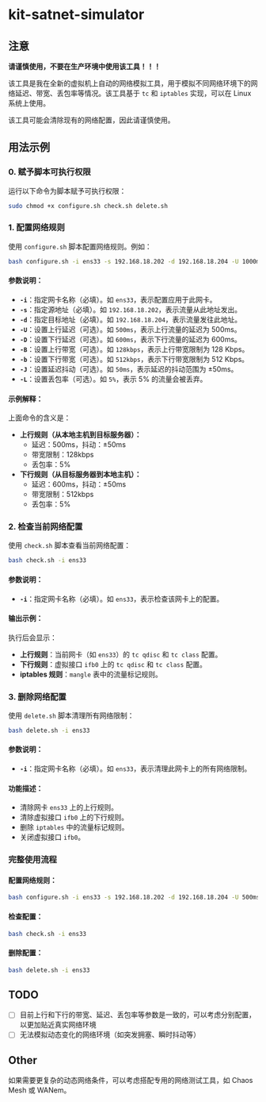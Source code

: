 # kit-satnet-simulator

## 注意

**请谨慎使用，不要在生产环境中使用该工具！！！**

该工具是我在全新的虚拟机上自动的网络模拟工具，用于模拟不同网络环境下的网络延迟、带宽、丢包率等情况。该工具基于 `tc` 和 `iptables` 实现，可以在 Linux 系统上使用。

该工具可能会清除现有的网络配置，因此请谨慎使用。

## **用法示例**

### **0. 赋予脚本可执行权限**
运行以下命令为脚本赋予可执行权限：
```bash
sudo chmod +x configure.sh check.sh delete.sh
```

### **1. 配置网络规则**
使用 `configure.sh` 脚本配置网络规则。例如：
```bash
bash configure.sh -i ens33 -s 192.168.18.202 -d 192.168.18.204 -U 1000ms -D 1000ms -B 128kbps -b 512kbps -J 100ms -L 50%
```

#### 参数说明：
- **`-i`**：指定网卡名称（必填）。如 `ens33`，表示配置应用于此网卡。
- **`-s`**：指定源地址（必填）。如 `192.168.18.202`，表示流量从此地址发出。
- **`-d`**：指定目标地址（必填）。如 `192.168.18.204`，表示流量发往此地址。
- **`-U`**：设置上行延迟（可选）。如 `500ms`，表示上行流量的延迟为 500ms。
- **`-D`**：设置下行延迟（可选）。如 `600ms`，表示下行流量的延迟为 600ms。
- **`-B`**：设置上行带宽（可选）。如 `128kbps`，表示上行带宽限制为 128 Kbps。
- **`-b`**：设置下行带宽（可选）。如 `512kbps`，表示下行带宽限制为 512 Kbps。
- **`-J`**：设置延迟抖动（可选）。如 `50ms`，表示延迟的抖动范围为 ±50ms。
- **`-L`**：设置丢包率（可选）。如 `5%`，表示 5% 的流量会被丢弃。

#### 示例解释：
上面命令的含义是：
- **上行规则（从本地主机到目标服务器）：**
  - 延迟：500ms，抖动：±50ms
  - 带宽限制：128kbps
  - 丢包率：5%
- **下行规则（从目标服务器到本地主机）：**
  - 延迟：600ms，抖动：±50ms
  - 带宽限制：512kbps
  - 丢包率：5%

### **2. 检查当前网络配置**
使用 `check.sh` 脚本查看当前网络配置：
```bash
bash check.sh -i ens33
```

#### 参数说明：
- **`-i`**：指定网卡名称（必填）。如 `ens33`，表示检查该网卡上的配置。

#### 输出示例：
执行后会显示：
- **上行规则**：当前网卡（如 `ens33`）的 `tc qdisc` 和 `tc class` 配置。
- **下行规则**：虚拟接口 `ifb0` 上的 `tc qdisc` 和 `tc class` 配置。
- **iptables 规则**：`mangle` 表中的流量标记规则。

### **3. 删除网络配置**
使用 `delete.sh` 脚本清理所有网络限制：
```bash
bash delete.sh -i ens33
```

#### 参数说明：
- **`-i`**：指定网卡名称（必填）。如 `ens33`，表示清理此网卡上的所有网络限制。

#### 功能描述：
- 清除网卡 `ens33` 上的上行规则。
- 清除虚拟接口 `ifb0` 上的下行规则。
- 删除 `iptables` 中的流量标记规则。
- 关闭虚拟接口 `ifb0`。

### **完整使用流程**

#### 配置网络规则：
```bash
bash configure.sh -i ens33 -s 192.168.18.202 -d 192.168.18.204 -U 500ms -D 600ms -B 128kbps -b 512kbps -J 50ms -L 5%
```

#### 检查配置：
```bash
bash check.sh -i ens33
```

#### 删除配置：
```bash
bash delete.sh -i ens33
```

## TODO

- [ ] 目前上行和下行的带宽、延迟、丢包率等参数是一致的，可以考虑分别配置，以更加贴近真实网络环境
- [ ] 无法模拟动态变化的网络环境（如突发拥塞、瞬时抖动等）

## Other

如果需要更复杂的动态网络条件，可以考虑搭配专用的网络测试工具，如 Chaos Mesh 或 WANem。
